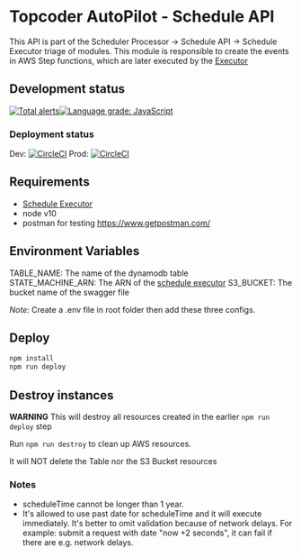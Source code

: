 # Topcoder AutoPilot - Schedule API

This API is part of the Scheduler Processor -> Schedule API -> Schedule Executor triage of modules. This module is responsible to create the events in AWS Step functions, which are later executed by the [Executor](https://github.com/topcoder-platform/schedule-executor)

## Development status

[![Total alerts](https://img.shields.io/lgtm/alerts/g/topcoder-platform/scheduler-api.svg?logo=lgtm&logoWidth=18)](https://lgtm.com/projects/g/topcoder-platform/scheduler-api/alerts/)[![Language grade: JavaScript](https://img.shields.io/lgtm/grade/javascript/g/topcoder-platform/scheduler-api.svg?logo=lgtm&logoWidth=18)](https://lgtm.com/projects/g/topcoder-platform/scheduler-api/context:javascript)

### Deployment status

Dev: [![CircleCI](https://circleci.com/gh/topcoder-platform/scheduler-api/tree/develop.svg?style=svg)](https://circleci.com/gh/topcoder-platform/scheduler-api/tree/develop) Prod: [![CircleCI](https://circleci.com/gh/topcoder-platform/scheduler-api/tree/master.svg?style=svg)](https://circleci.com/gh/topcoder-platform/scheduler-api/tree/master)

## Requirements

- [Schedule Executor](https://github.com/topcoder-platform/schedule-executor)
- node v10
- postman for testing https://www.getpostman.com/

## Environment Variables

TABLE_NAME: The name of the dynamodb table  
STATE_MACHINE_ARN: The ARN of the [schedule executor](https://github.com/topcoder-platform/schedule-executor)
S3_BUCKET: The bucket name of the swagger file

*Note:* Create a .env file in root folder then add these three configs.

## Deploy

```bash
npm install
npm run deploy
```

## Destroy instances

**WARNING** This will destroy all resources created in the earlier `npm run deploy` step

Run `npm run destroy` to clean up AWS resources.

It will NOT delete the Table nor the S3 Bucket resources

### Notes

- scheduleTime cannot be longer than 1 year.
- It's allowed to use past date for scheduleTime and it will execute immediately. It's better to omit validation because of network delays. For example: submit  a request with date "now +2 seconds", it can fail if there are e.g. network delays.
